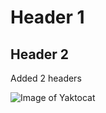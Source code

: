 # Header 1
## Header 2
Added 2 headers

![Image of Yaktocat](https://octodex.github.com/images/yaktocat.png)
